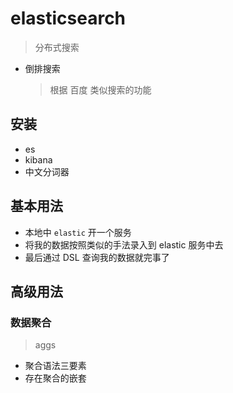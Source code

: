 # elasticsearch

> 分布式搜索

- 倒排搜索
  > 根据 百度 类似搜索的功能

## 安装

- es
- kibana
- 中文分词器

## 基本用法

- 本地中 `elastic` 开一个服务
- 将我的数据按照类似的手法录入到 elastic 服务中去
- 最后通过 DSL 查询我的数据就完事了

## 高级用法

### 数据聚合

> aggs

- 聚合语法三要素
- 存在聚合的嵌套
